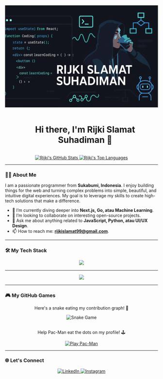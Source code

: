 <p align="center">
  <img src="https://github.com/Kaaabaaa/Kaaabaaa/blob/main/ChatGPT%20Image%2016%20Okt%202025,%2020.29.25.png?raw=true" alt="Rijki Slamat Suhadiman Github Header"/>
</p>

<div id="user-content-toc">
  <ul align="center">
    <summary><h1 style="display: inline-block;">Hi there, I'm Rijki Slamat Suhadiman 👋</h1></summary>
  </ul>
</div>

<div align="center">
  <a href="https://github.com/Kaaabaaa">
    <img src="https://github-readme-stats.vercel.app/api?username=Kaaabaaa&show_icons=true&theme=radical&hide_border=true&count_private=true" alt="Rijki's GitHub Stats" />
  </a>
  <a href="https://github.com/Kaaabaaa">
    <img src="https://github-readme-stats.vercel.app/api/top-langs/?username=Kaaabaaa&layout=compact&theme=radical&hide_border=true" alt="Rijki's Top Languages" />
  </a>
</div>

---

### 👨‍💻 About Me

I am a passionate programmer from **Sukabumi, Indonesia**. I enjoy building things for the web and turning complex problems into simple, beautiful, and intuitive digital experiences. My goal is to leverage my skills to create high-tech solutions that make a difference.

- 🌱 I’m currently diving deeper into **Next.js, Go, atau Machine Learning**.
- 👯 I’m looking to collaborate on interesting open-source projects.
- 💬 Ask me about anything related to **JavaScript, Python, atau UI/UX Design**.
- 📫 How to reach me: **rijkislamat99@gmail.com**.

---

### 🛠️ My Tech Stack

<p align="center">
  <a href="https://skillicons.dev">
    <img src="https://skillicons.dev/icons?i=js,react,nodejs,python,git,vscode,figma,docker" />
  </a>
</p>

---

<p align="center">
  <a href="https://skillicons.dev">
    <img src="https://skillicons.dev/icons?i=js,react,nodejs,python,git,vscode,figma,docker" />
  </a>
</p>

---

### 🎮 My GitHub Games

<div align="center">
  <p>Here's a snake eating my contribution graph! 🐍</p>
  <img src="https://raw.githubusercontent.com/Kaaabaaa/Kaaabaaa/output/github-contribution-grid-snake.svg" alt="Snake Game">
</div>

<br>

<div align="center">
  <p>Help Pac-Man eat the dots on my profile! 🕹️</p>
  <a href="https://github.com/Kaaabaaa/Kaaabaaa/actions/workflows/pacman.yml">
    <img src="https://img.shields.io/badge/play-pacman-yellow?style=for-the-badge&logo=githubactions&logoColor=black" alt="Play Pac-Man">
  </a>
</div>

---

### 🌐 Let's Connect

<p align="center">
  <a href="https://www.linkedin.com/in/rijki-slamat-suhardiman-65656a162" target="_blank">
    <img src="https://img.shields.io/badge/LinkedIn-0077B5?style=for-the-badge&logo=linkedin&logoColor=white" alt="LinkedIn"/>
  </a>
  <a href="https://www.instagram.com/iknitee_" target="_blank">
    <img src="https://img.shields.io/badge/Instagram-E4405F?style=for-the-badge&logo=instagram&logoColor=white" alt="Instagram"/>
  </a>
</p>
